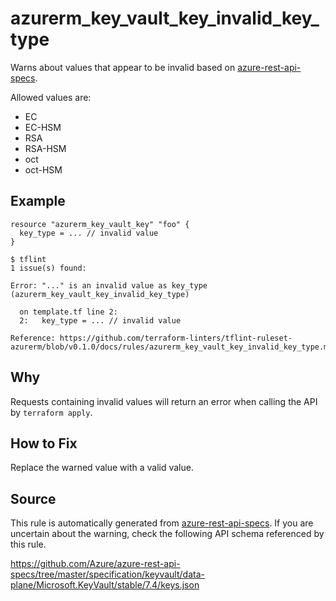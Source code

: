 <!--- This file generated by `tools/apispec-rule-gen/main.go`. DO NOT EDIT --->

# azurerm_key_vault_key_invalid_key_type

Warns about values that appear to be invalid based on [azure-rest-api-specs](https://github.com/Azure/azure-rest-api-specs).

Allowed values are:
- EC
- EC-HSM
- RSA
- RSA-HSM
- oct
- oct-HSM

## Example

```hcl
resource "azurerm_key_vault_key" "foo" {
  key_type = ... // invalid value
}
```

```
$ tflint
1 issue(s) found:

Error: "..." is an invalid value as key_type (azurerm_key_vault_key_invalid_key_type)

  on template.tf line 2:
  2:   key_type = ... // invalid value

Reference: https://github.com/terraform-linters/tflint-ruleset-azurerm/blob/v0.1.0/docs/rules/azurerm_key_vault_key_invalid_key_type.md

```

## Why

Requests containing invalid values will return an error when calling the API by `terraform apply`.

## How to Fix

Replace the warned value with a valid value.

## Source

This rule is automatically generated from [azure-rest-api-specs](https://github.com/Azure/azure-rest-api-specs). If you are uncertain about the warning, check the following API schema referenced by this rule.

https://github.com/Azure/azure-rest-api-specs/tree/master/specification/keyvault/data-plane/Microsoft.KeyVault/stable/7.4/keys.json
